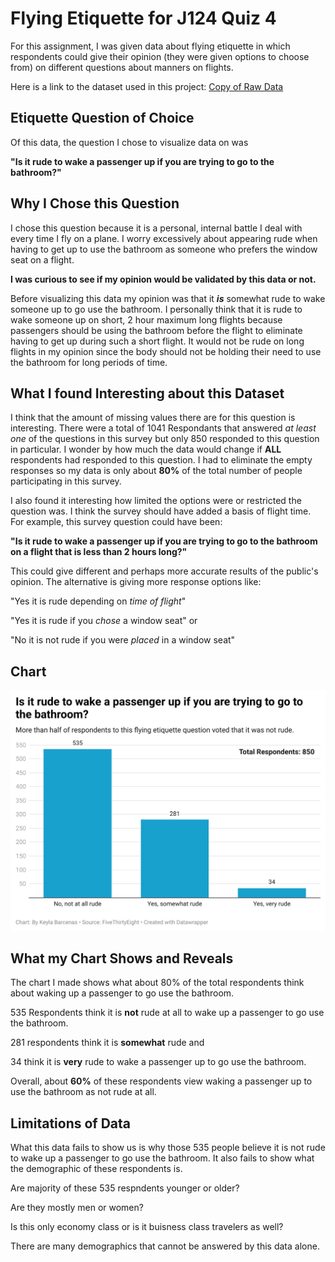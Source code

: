 # Flying Etiquette for J124 Quiz 4

For this assignment, I was given data about flying etiquette in which respondents could give their opinion (they were given options to choose from) on different questions about manners on flights.

Here is a link to the dataset used in this project: [Copy of Raw Data](https://github.com/keylajb/flying-etiquette-J124-quiz4/blob/main/Copy%20of%20Flying%20etiquette%2C%20quiz%204%20J124%20-%20Raw%20Data.csv)

## Etiquette Question of Choice

Of this data, the question I chose to visualize data on was 

**"Is it rude to wake a passenger up if you are trying to go to the bathroom?"**

## Why I Chose this Question

I chose this question because it is a personal, internal battle I deal with every time I fly on a plane. I worry excessively about appearing rude when having to get up to use the bathroom as someone who prefers the window seat on a flight. 

**I was curious to see if my opinion would be validated by this data or not.** 

Before visualizing this data my opinion was that it _**is**_ somewhat rude to wake someone up to go use the bathroom. I personally think that it is rude to wake someone up on short, 2 hour maximum long flights because passengers should be using the bathroom before the flight to eliminate having to get up during such a short flight. It would not be rude on long flights in my opinion since the body should not be holding their need to use the bathroom for long periods of time.

## What I found Interesting about this Dataset

I think that the amount of missing values there are for this question is interesting. There were a total of 1041 Respondants that answered _at least one_ of the questions in this survey but only 850 responded to this question in particular. I wonder by how much the data would change if **ALL** respondents had responded to this question. I had to eliminate the empty responses so my data is only about **80%** of the total number of people participating in this survey.

I also found it interesting how limited the options were or restricted the question was. I think the survey should have added a basis of flight time. For example, this survey question could have been: 

**"Is it rude to wake a passenger up if you are trying to go to the bathroom on a flight that is less than 2 hours long?"** 

This could give different and perhaps more accurate results of the public's opinion. The alternative is giving more response options like:

"Yes it is rude depending on _time of flight_"

"Yes it is rude if you _chose_ a window seat" or 

"No it is not rude if you were _placed_ in a window seat"

## Chart

![Column Chart of flying etiquette question](https://github.com/keylajb/flying-etiquette-J124-quiz4/blob/main/vf96q-is-it-rude-to-wake-a-passenger-up-if-you-are-trying-to-go-to-the-bathroom-.png)

## What my Chart Shows and Reveals

The chart I made shows what about 80% of the total respondents think about waking up a passenger to go use the bathroom. 

535 Respondents think it is **not** rude at all to wake up a passenger to go use the bathroom. 

281 respondents think it is **somewhat** rude and 

34 think it is **very** rude to wake a passenger up to go use the bathroom.

Overall, about **60%** of these respondents view waking a passenger up to use the bathroom as not rude at all. 

## Limitations of Data

What this data fails to show us is why those 535 people believe it is not rude to wake up a passenger to go use the bathroom. It also fails to show what the demographic of these respondents is. 

Are majority of these 535 respndents younger or older? 

Are they mostly men or women? 

Is this only economy class or is it buisness class travelers as well? 

There are many demographics that cannot be answered by this data alone. 
